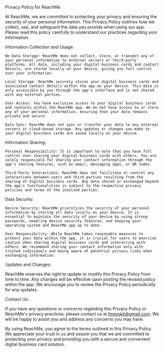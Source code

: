 Privacy Policy for ReachMe

At ReachMe, we are committed to protecting your privacy and ensuring the security of your personal information. This Privacy Policy outlines how we collect, use, and safeguard the data you provide when using our app. Please read this policy carefully to understand our practices regarding your information.

Information Collection and Usage:

    No Data Storage: ReachMe does not collect, store, or transmit any of your personal information to external servers or third-party platforms. All data, including your digital business cards and contact details, are stored locally on your device, giving you full control over your information.

    Local Storage: ReachMe securely stores your digital business cards and associated contact details within the app on your device. This data is only accessible by you through the app's interface and is not shared with any external parties.

    User Access: You have exclusive access to your digital business cards and contacts within the ReachMe app. We do not have access to or store any of your personal information, ensuring that your data remains private and secure.

    Data Sync: ReachMe does not sync or transfer your data to any external servers or cloud-based storage. Any updates or changes you make to your digital business cards are saved locally on your device.

Information Sharing:

    Personal Responsibility: It is important to note that you have full control over sharing your digital business cards with others. You are solely responsible for sharing your contact information through the app's sharing features, such as email, messaging apps, or QR codes.

    Third-Party Interactions: ReachMe does not facilitate or control any interactions between users and third parties resulting from the sharing of digital business cards. Any data shared or exchanged beyond the app's functionalities is subject to the respective privacy policies and terms of the involved parties.

Data Security:

    Device Security: ReachMe prioritizes the security of your personal information by storing all data locally on your device. It is essential to maintain the security of your device by using strong passwords, enabling device security features, and keeping your operating system and ReachMe app up to date.

    User Responsibility: While ReachMe takes reasonable measures to protect your data within the app, it is crucial for users to exercise caution when sharing digital business cards and interacting with others. We recommend sharing your contact information only with trusted individuals and being aware of potential privacy risks when exchanging information.

Updates and Changes:

ReachMe reserves the right to update or modify this Privacy Policy from time to time. Any changes will be effective upon posting the revised policy within the app. We encourage you to review the Privacy Policy periodically for any updates.

Contact Us:

If you have any questions or concerns regarding this Privacy Policy or ReachMe's privacy practices, please contact us at fmprokit@gmail.com. We will be happy to assist you and address any concerns you may have.

By using ReachMe, you agree to the terms outlined in this Privacy Policy. We appreciate your trust in us and assure you that we are committed to protecting your privacy and providing you with a secure and convenient digital business card solution.
